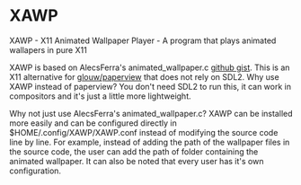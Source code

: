 # XAWP
XAWP - X11 Animated Wallpaper Player - A program that plays animated wallapers in pure X11

XAWP is based on AlecsFerra's animated_wallpaper.c <a href="https://gist.github.com/AlecsFerra/ef1cc008990319f3b676eb2d8aa89903">github gist</a>.
This is an X11 alternative for <a href="https://github.com/glouw/paperview">glouw/paperview</a> that does not rely on SDL2.
Why use XAWP instead of paperview? You don't need SDL2 to run this, it can work in compositors and it's just a little more lightweight.

Why not just use AlecsFerra's animated_wallpaper.c?
XAWP can be installed more easily and can be configured directly in $HOME/.config/XAWP/XAWP.conf instead of modifying the source code line by line. For example, instead of adding the path of the wallpaper files in the source code, the user can add the path of folder containing the animated wallpaper. It can also be noted that every user has it's own configuration.
